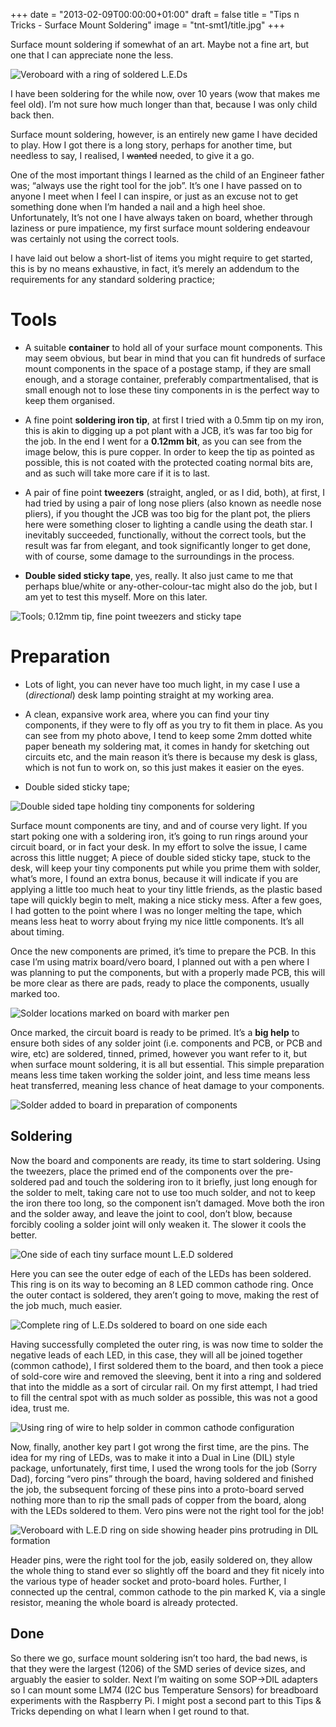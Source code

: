 +++
date = "2013-02-09T00:00:00+01:00"
draft = false
title = "Tips n Tricks - Surface Mount Soldering"
image = "tnt-smt1/title.jpg"
+++

Surface mount soldering if somewhat of an art. Maybe not a fine art, but one that I can appreciate none the less.

![Veroboard with a ring of soldered L.E.Ds](/images/tnt-smt1/smt01.jpg)

I have been soldering for the while now, over 10 years (wow that makes me feel old). I’m not sure how much longer than that, because I was only child back then.

Surface mount soldering, however, is an entirely new game I have decided to play. How I got there is a long story, perhaps for another time, but needless to say, I realised, I <del>wanted</del> needed, to give it a go.

One of the most important things I learned as the child of an Engineer father was; “always use the right tool for the job”. It’s one I have passed on to anyone I meet when I feel I can inspire, or just as an excuse not to get something done when I’m handed a nail and a high heel shoe. Unfortunately, It’s not one I have always taken on board, whether through laziness or pure impatience, my first surface mount soldering endeavour was certainly not using the correct tools.

I have laid out below a short-list of items you might require to get started, this is by no means exhaustive, in fact, it’s merely an addendum to the requirements for any standard soldering practice;

# Tools

* A suitable **container** to hold all of your surface mount components. This may seem obvious, but bear in mind that you can fit hundreds of surface mount components in the space of a postage stamp, if they are small enough, and a storage container, preferably compartmentalised, that is small enough not to lose these tiny components in is the perfect way to keep them organised.

* A fine point **soldering iron tip**, at first I tried with a 0.5mm tip on my iron, this is akin to digging up a pot plant with a JCB, it’s was far too big for the job. In the end I went for a **0.12mm bit**, as you can see from the image below, this is pure copper. In order to keep the tip as pointed as possible, this is not coated with the protected coating normal bits are, and as such will take more care if it is to last.

* A pair of fine point **tweezers** (straight, angled, or as I did, both), at first, I had tried by using a pair of long nose pliers (also known as needle nose pliers), if you thought the JCB was too big for the plant pot, the pliers here were something closer to lighting a candle using the death star. I inevitably succeeded, functionally, without the correct tools, but the result was far from elegant, and took significantly longer to get done, with of course, some damage to the surroundings in the process.

* **Double sided sticky tape**, yes, really. It also just came to me that perhaps blue/white or any-other-colour-tac might also do the job, but I am yet to test this myself. More on this later.

![Tools; 0.12mm tip, fine point tweezers and sticky tape](/images/tnt-smt1/smt02.jpg)

# Preparation

* Lots of light, you can never have too much light, in my case I use a (*directional*) desk lamp pointing straight at my working area.

* A clean, expansive work area, where you can find your tiny components, if they were to fly off as you try to fit them in place. As you can see from my photo above, I tend to keep some 2mm dotted white paper beneath my soldering mat, it comes in handy for sketching out circuits etc, and the main reason it’s there is because my desk is glass, which is not fun to work on, so this just makes it easier on the eyes.

* Double sided sticky tape;

![Double sided tape holding tiny components for soldering](/images/tnt-smt1/smt03.jpg)

Surface mount components are tiny, and and of course very light. If you start poking one with a soldering iron, it’s going to run rings around your circuit board, or in fact your desk. In my effort to solve the issue, I came across this little nugget; A piece of double sided sticky tape, stuck to the desk, will keep your tiny components put while you prime them with solder, what’s more, I found an extra bonus, because it will indicate if you are applying a little too much heat to your tiny little friends, as the plastic based tape will quickly begin to melt, making a nice sticky mess. After a few goes, I had gotten to the point where I was no longer melting the tape, which means less heat to worry about frying my nice little components. It’s all about timing.

Once the new components are primed, it’s time to prepare the PCB. In this case I’m using matrix board/vero board, I planned out with a pen where I was planning to put the components, but with a properly made PCB, this will be more clear as there are pads, ready to place the components, usually marked too.

![Solder locations marked on board with marker pen](/images/tnt-smt1/smt04.jpg)

Once marked, the circuit board is ready to be primed. It’s a **big help** to ensure both sides of any solder joint (i.e. components and PCB, or PCB and wire, etc) are soldered, tinned, primed, however you want refer to it, but when surface mount soldering, it is all but essential. This simple preparation means less time taken working the solder joint, and less time means less heat transferred, meaning less chance of heat damage to your components.

![Solder added to board in preparation of components](/images/tnt-smt1/smt05.jpg)

## Soldering

Now the board and components are ready, its time to start soldering. Using the tweezers, place the primed end of the components over the pre-soldered pad and touch the soldering iron to it briefly, just long enough for the solder to melt, taking care not to use too much solder, and not to keep the iron there too long, so the component isn’t damaged. Move both the iron and the solder away, and leave the joint to cool, don’t blow, because forcibly cooling a solder joint will only weaken it. The slower it cools the better.

![One side of each tiny surface mount L.E.D soldered](/images/tnt-smt1/smt06.jpg)

Here you can see the outer edge of each of the LEDs has been soldered. This ring is on its way to becoming an 8 LED common cathode ring. Once the outer contact is soldered, they aren’t going to move, making the rest of the job much, much easier.


![Complete ring of L.E.Ds soldered to board on one side each](/images/tnt-smt1/smt07.jpg)

Having successfully completed the outer ring, is was now time to solder the negative leads of each LED, in this case, they will all be joined together (common cathode), I first soldered them to the board, and then took a piece of sold-core wire and removed the sleeving, bent it into a ring and soldered that into the middle as a sort of circular rail. On my first attempt, I had tried to fill the central spot with as much solder as possible, this was not a good idea, trust me.

![Using ring of wire to help solder in common cathode configuration](/images/tnt-smt1/smt08.jpg)

Now, finally, another key part I got wrong the first time, are the pins. The idea for my ring of LEDs, was to make it into a Dual in Line (DIL) style package, unfortunately, first time, I used the wrong tools for the job (Sorry Dad), forcing “vero pins” through the board, having soldered and finished the job, the subsequent forcing of these pins into a proto-board served nothing more than to rip the small pads of copper from the board, along with the LEDs soldered to them. Vero pins were not the right tool for the job!

![Veroboard with L.E.D ring on side showing header pins protruding in DIL formation](/images/tnt-smt1/smt09.jpg)

Header pins, were the right tool for the job, easily soldered on, they allow the whole thing to stand ever so slightly off the board and they fit nicely into the various type of header socket and proto-board holes. Further, I connected up the central, common cathode to the pin marked K, via a single resistor, meaning the whole board is already protected.

## Done

So there we go, surface mount soldering isn’t too hard, the bad news, is that they were the largest (1206) of the SMD series of device sizes, and arguably the easier to solder. Next I’m waiting on some SOP->DIL adapters so I can mount some LM74 (I2C bus Temperature Sensors) for breadboard experiments with the Raspberry Pi. I might post a second part to this Tips & Tricks depending on what I learn when I get round to that.

